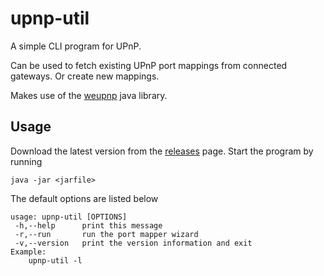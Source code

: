 # upnp-util
A simple CLI program for UPnP.

Can be used to fetch existing UPnP port mappings from connected gateways. Or create new mappings.

Makes use of the [weupnp](https://github.com/bitletorg/weupnp) java library.

## Usage

Download the latest version from the [releases](https://github.com/Artorp/upnp-util/releases) page. Start the program by running

```
java -jar <jarfile>
```

The default options are listed below

```
usage: upnp-util [OPTIONS]
 -h,--help      print this message
 -r,--run       run the port mapper wizard
 -v,--version   print the version information and exit
Example:
    upnp-util -l
```
